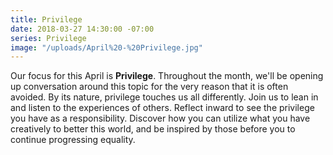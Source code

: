 ```yaml
---
title: Privilege
date: 2018-03-27 14:30:00 -07:00
series: Privilege
image: "/uploads/April%20-%20Privilege.jpg"
---
```


Our focus for this April is **Privilege**. Throughout the month, we'll be opening up conversation around this topic for the very reason that it is often avoided. By its nature, privilege touches us all differently. Join us to lean in and listen to the experiences of others. Reflect inward to see the privilege you have as a responsibility. Discover how you can utilize what you have creatively to better this world, and be inspired by those before you to continue progressing equality.